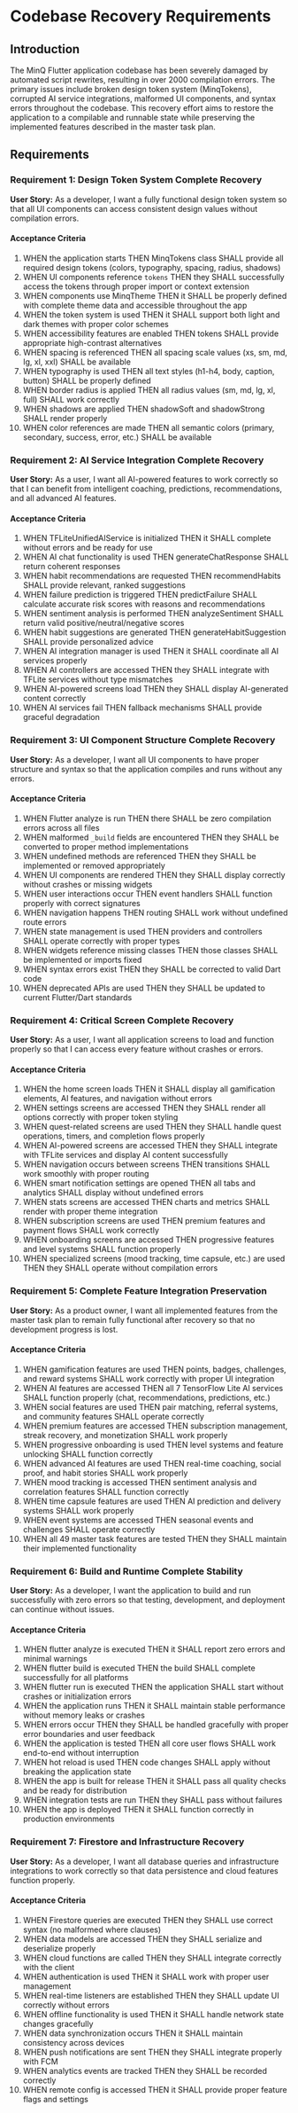 # Codebase Recovery Requirements

## Introduction

The MinQ Flutter application codebase has been severely damaged by automated script rewrites, resulting in over 2000 compilation errors. The primary issues include broken design token system (MinqTokens), corrupted AI service integrations, malformed UI components, and syntax errors throughout the codebase. This recovery effort aims to restore the application to a compilable and runnable state while preserving the implemented features described in the master task plan.

## Requirements

### Requirement 1: Design Token System Complete Recovery

**User Story:** As a developer, I want a fully functional design token system so that all UI components can access consistent design values without compilation errors.

#### Acceptance Criteria

1. WHEN the application starts THEN MinqTokens class SHALL provide all required design tokens (colors, typography, spacing, radius, shadows)
2. WHEN UI components reference `tokens` THEN they SHALL successfully access the tokens through proper import or context extension
3. WHEN components use MinqTheme THEN it SHALL be properly defined with complete theme data and accessible throughout the app
4. WHEN the token system is used THEN it SHALL support both light and dark themes with proper color schemes
5. WHEN accessibility features are enabled THEN tokens SHALL provide appropriate high-contrast alternatives
6. WHEN spacing is referenced THEN all spacing scale values (xs, sm, md, lg, xl, xxl) SHALL be available
7. WHEN typography is used THEN all text styles (h1-h4, body, caption, button) SHALL be properly defined
8. WHEN border radius is applied THEN all radius values (sm, md, lg, xl, full) SHALL work correctly
9. WHEN shadows are applied THEN shadowSoft and shadowStrong SHALL render properly
10. WHEN color references are made THEN all semantic colors (primary, secondary, success, error, etc.) SHALL be available

### Requirement 2: AI Service Integration Complete Recovery

**User Story:** As a user, I want all AI-powered features to work correctly so that I can benefit from intelligent coaching, predictions, recommendations, and all advanced AI features.

#### Acceptance Criteria

1. WHEN TFLiteUnifiedAIService is initialized THEN it SHALL complete without errors and be ready for use
2. WHEN AI chat functionality is used THEN generateChatResponse SHALL return coherent responses
3. WHEN habit recommendations are requested THEN recommendHabits SHALL provide relevant, ranked suggestions
4. WHEN failure prediction is triggered THEN predictFailure SHALL calculate accurate risk scores with reasons and recommendations
5. WHEN sentiment analysis is performed THEN analyzeSentiment SHALL return valid positive/neutral/negative scores
6. WHEN habit suggestions are generated THEN generateHabitSuggestion SHALL provide personalized advice
7. WHEN AI integration manager is used THEN it SHALL coordinate all AI services properly
8. WHEN AI controllers are accessed THEN they SHALL integrate with TFLite services without type mismatches
9. WHEN AI-powered screens load THEN they SHALL display AI-generated content correctly
10. WHEN AI services fail THEN fallback mechanisms SHALL provide graceful degradation

### Requirement 3: UI Component Structure Complete Recovery

**User Story:** As a developer, I want all UI components to have proper structure and syntax so that the application compiles and runs without any errors.

#### Acceptance Criteria

1. WHEN Flutter analyze is run THEN there SHALL be zero compilation errors across all files
2. WHEN malformed `_build` fields are encountered THEN they SHALL be converted to proper method implementations
3. WHEN undefined methods are referenced THEN they SHALL be implemented or removed appropriately
4. WHEN UI components are rendered THEN they SHALL display correctly without crashes or missing widgets
5. WHEN user interactions occur THEN event handlers SHALL function properly with correct signatures
6. WHEN navigation happens THEN routing SHALL work without undefined route errors
7. WHEN state management is used THEN providers and controllers SHALL operate correctly with proper types
8. WHEN widgets reference missing classes THEN those classes SHALL be implemented or imports fixed
9. WHEN syntax errors exist THEN they SHALL be corrected to valid Dart code
10. WHEN deprecated APIs are used THEN they SHALL be updated to current Flutter/Dart standards

### Requirement 4: Critical Screen Complete Recovery

**User Story:** As a user, I want all application screens to load and function properly so that I can access every feature without crashes or errors.

#### Acceptance Criteria

1. WHEN the home screen loads THEN it SHALL display all gamification elements, AI features, and navigation without errors
2. WHEN settings screens are accessed THEN they SHALL render all options correctly with proper token styling
3. WHEN quest-related screens are used THEN they SHALL handle quest operations, timers, and completion flows properly
4. WHEN AI-powered screens are accessed THEN they SHALL integrate with TFLite services and display AI content successfully
5. WHEN navigation occurs between screens THEN transitions SHALL work smoothly with proper routing
6. WHEN smart notification settings are opened THEN all tabs and analytics SHALL display without undefined errors
7. WHEN stats screens are accessed THEN charts and metrics SHALL render with proper theme integration
8. WHEN subscription screens are used THEN premium features and payment flows SHALL work correctly
9. WHEN onboarding screens are accessed THEN progressive features and level systems SHALL function properly
10. WHEN specialized screens (mood tracking, time capsule, etc.) are used THEN they SHALL operate without compilation errors

### Requirement 5: Complete Feature Integration Preservation

**User Story:** As a product owner, I want all implemented features from the master task plan to remain fully functional after recovery so that no development progress is lost.

#### Acceptance Criteria

1. WHEN gamification features are used THEN points, badges, challenges, and reward systems SHALL work correctly with proper UI integration
2. WHEN AI features are accessed THEN all 7 TensorFlow Lite AI services SHALL function properly (chat, recommendations, predictions, etc.)
3. WHEN social features are used THEN pair matching, referral systems, and community features SHALL operate correctly
4. WHEN premium features are accessed THEN subscription management, streak recovery, and monetization SHALL work properly
5. WHEN progressive onboarding is used THEN level systems and feature unlocking SHALL function correctly
6. WHEN advanced AI features are used THEN real-time coaching, social proof, and habit stories SHALL work properly
7. WHEN mood tracking is accessed THEN sentiment analysis and correlation features SHALL function correctly
8. WHEN time capsule features are used THEN AI prediction and delivery systems SHALL work properly
9. WHEN event systems are accessed THEN seasonal events and challenges SHALL operate correctly
10. WHEN all 49 master task features are tested THEN they SHALL maintain their implemented functionality

### Requirement 6: Build and Runtime Complete Stability

**User Story:** As a developer, I want the application to build and run successfully with zero errors so that testing, development, and deployment can continue without issues.

#### Acceptance Criteria

1. WHEN flutter analyze is executed THEN it SHALL report zero errors and minimal warnings
2. WHEN flutter build is executed THEN the build SHALL complete successfully for all platforms
3. WHEN flutter run is executed THEN the application SHALL start without crashes or initialization errors
4. WHEN the application runs THEN it SHALL maintain stable performance without memory leaks or crashes
5. WHEN errors occur THEN they SHALL be handled gracefully with proper error boundaries and user feedback
6. WHEN the application is tested THEN all core user flows SHALL work end-to-end without interruption
7. WHEN hot reload is used THEN code changes SHALL apply without breaking the application state
8. WHEN the app is built for release THEN it SHALL pass all quality checks and be ready for distribution
9. WHEN integration tests are run THEN they SHALL pass without failures
10. WHEN the app is deployed THEN it SHALL function correctly in production environments

### Requirement 7: Firestore and Infrastructure Recovery

**User Story:** As a developer, I want all database queries and infrastructure integrations to work correctly so that data persistence and cloud features function properly.

#### Acceptance Criteria

1. WHEN Firestore queries are executed THEN they SHALL use correct syntax (no malformed where clauses)
2. WHEN data models are accessed THEN they SHALL serialize and deserialize properly
3. WHEN cloud functions are called THEN they SHALL integrate correctly with the client
4. WHEN authentication is used THEN it SHALL work with proper user management
5. WHEN real-time listeners are established THEN they SHALL update UI correctly without errors
6. WHEN offline functionality is used THEN it SHALL handle network state changes gracefully
7. WHEN data synchronization occurs THEN it SHALL maintain consistency across devices
8. WHEN push notifications are sent THEN they SHALL integrate properly with FCM
9. WHEN analytics events are tracked THEN they SHALL be recorded correctly
10. WHEN remote config is accessed THEN it SHALL provide proper feature flags and settings